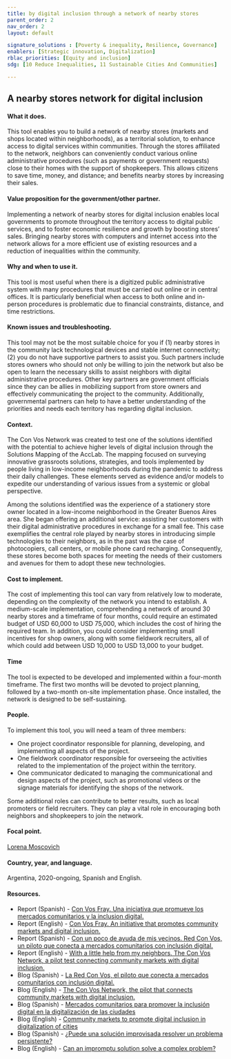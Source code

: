 ```yaml
---
title: by digital inclusion through a network of nearby stores
parent_order: 2
nav_order: 2
layout: default

signature_solutions : [Poverty & inequality, Resilience, Governance]
enablers: [Strategic innovation, Digitalization]
rblac_priorities: [Equity and inclusion]
sdg: [10 Reduce Inequalities, 11 Sustainable Cities And Communities]

---
```

## A nearby stores network for digital inclusion 

#### What it does. 
This tool enables you to build a network of nearby stores (markets and shops located within neighborhoods), as a territorial solution, to enhance access to digital services within communities. Through the stores affiliated to the network, neighbors can conveniently conduct various online administrative procedures (such as payments or government requests) close to their homes with the support of shopkeepers. This allows citizens to save time, money, and distance; and benefits nearby stores by increasing their sales.

#### Value proposition for the government/other partner. 
Implementing a network of nearby stores for digital inclusion enables local governments to promote throughout the territory access to digital public services, and to foster economic resilience and growth by boosting stores’ sales. Bringing nearby stores with computers and internet access into the network allows for a more efficient use of existing resources and a reduction of inequalities within the community. 

#### Why and when to use it. 
This tool is most useful when there is a digitized public administrative system with many procedures that must be carried out online or in central offices. It is particularly beneficial when access to both online and in-person procedures is problematic due to financial constraints, distance, and time restrictions. 

#### Known issues and troubleshooting. 
This tool may not be the most suitable choice for you if (1) nearby stores in the community lack technological devices and stable internet connectivity; (2) you do not have supportive partners to assist you.  Such partners include stores owners who should not only be willing to join the network but also be open to learn the necessary skills to assist neighbors with digital administrative procedures. Other key partners are government officials since they can be allies in mobilizing support from store owners and effectively communicating the project to the community. Additionally, governmental partners can help to have a better understanding of the priorities and needs each territory has regarding digital inclusion.

#### Context. 
The Con Vos Network was created to test one of the solutions identified with the potential to achieve higher levels of digital inclusion through the Solutions Mapping of the AccLab. The mapping focused on surveying innovative grassroots solutions, strategies, and tools implemented by people living in low-income neighborhoods during the pandemic to address their daily challenges. These elements served as evidence and/or models to expedite our understanding of various issues from a systemic or global perspective.

Among the solutions identified was the experience of a stationery store owner located in a low-income neighborhood in the Greater Buenos Aires area. She began offering an additional service: assisting her customers with their digital administrative procedures in exchange for a small fee. This case exemplifies the central role played by nearby stores in introducing simple technologies to their neighbors, as in the past was the case of photocopiers, call centers, or mobile phone card recharging. Consequently, these stores become both spaces for meeting the needs of their customers and avenues for them to adopt these new technologies.

#### Cost to implement. 
The cost of implementing this tool can vary from relatively low to moderate, depending on the complexity of the network you intend to establish. A medium-scale implementation, comprehending a network of around 30 nearby stores and a timeframe of four months, could require an estimated budget of USD 60,000 to USD 75,000, which includes the cost of hiring the required team. In addition, you could consider implementing small incentives for shop owners, along with some fieldwork recruiters, all of which could add between USD 10,000 to USD 13,000 to your budget. 

#### Time
The tool is expected to be developed and implemented within a four-month timeframe. The first two months will be devoted to project planning, followed by a two-month on-site implementation phase. Once installed, the network is designed to be self-sustaining.

#### People. 
 To implement this tool, you will need a team of three members:
- One project coordinator responsible for planning, developing, and implementing all aspects of the project. 
- One fieldwork coordinator responsible for overseeing the activities related to the implementation of the project within the territory.
- One communicator dedicated to managing the communicational and design aspects of the project, such as promotional videos or the signage materials for identifying the shops of the network.

Some additional roles can contribute to better results, such as local promoters or field recruiters. They can play a vital role in encouraging both neighbors and shopkeepers to join the network.  

#### Focal point. 
[Lorena Moscovich](https://undp-accelerator-labs.github.io/Innovation-Toolkit-for-UNDP-Signature-Solutions/contributors/Lorena%20Moscovich.html)

#### Country, year, and language. 
Argentina, 2020-ongoing, Spanish and English.

#### Resources. 
- Report (Spanish) - [Con Vos Fray. Una iniciativa que promueve los mercados comunitarios y la inclusion digital.](https://www.undp.org/es/argentina/publicaciones/con-vos-fray)
- Report (English) - [Con Vos Fray. An initiative that promotes community markets and digital inclusion.](https://www.undp.org/es/argentina/publicaciones/con-vos-fray-0)
- Report (Spanish) - [Con un poco de ayuda de mis vecinos. Red Con Vos, un piloto que conecta a mercados comunitarios con inclusión digital.](https://www.undp.org/sites/g/files/zskgke326/files/migration/ar/PNUDArgent-CoLab2022_RedConVos_Resultados.pdf)
- Report (English) - [With a little help from my neighbors. The Con Vos Network, a pilot test connecting community markets with digital inclusion.](https://www.undp.org/sites/g/files/zskgke326/files/migration/ar/PNUDArgent-CoLab2022_ConvosNetwork_results.pdf)
- Blog (Spanish) - [La Red Con Vos, el piloto que conecta a mercados comunitarios con inclusión digital.](https://www.undp.org/es/argentina/proyectos/con-un-poco-de-ayuda-de-mis-vecinos)
- Blog (English) - [The Con Vos Network, the pilot that connects community markets with digital inclusion.](https://www.undp.org/es/argentina/proyectos/little-help-my-neighbors)
- Blog (Spanish) - [Mercados comunitarios para promover la inclusión digital en la digitalización de las ciudades](https://www.undp.org/es/argentina/blog/con-un-poco-de-ayuda-de-mis-vecinos)
- Blog (English) - [Community markets to promote digital inclusion in digitalization of cities](https://www.undp.org/es/argentina/blog/little-help-my-neighbors)
- Blog (Spanish) - [¿Puede una solución improvisada resolver un problema persistente?](https://www.undp.org/es/argentina/blog/puede-una-solucion-improvisada-resolver-un-problema-persistente)
- Blog (English) - [Can an impromptu solution solve a complex problem?](https://www.undp.org/es/argentina/blog/can-impromptu-solution-solve-complex-problem)
